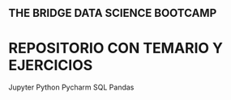 ## THE BRIDGE DATA SCIENCE BOOTCAMP
# REPOSITORIO CON TEMARIO Y EJERCICIOS 
Jupyter
Python
Pycharm
SQL
Pandas
